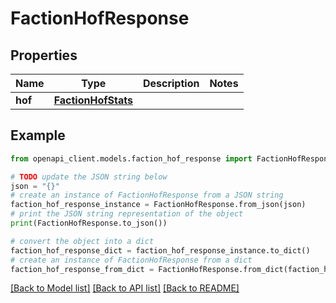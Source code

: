 # FactionHofResponse


## Properties

Name | Type | Description | Notes
------------ | ------------- | ------------- | -------------
**hof** | [**FactionHofStats**](FactionHofStats.md) |  | 

## Example

```python
from openapi_client.models.faction_hof_response import FactionHofResponse

# TODO update the JSON string below
json = "{}"
# create an instance of FactionHofResponse from a JSON string
faction_hof_response_instance = FactionHofResponse.from_json(json)
# print the JSON string representation of the object
print(FactionHofResponse.to_json())

# convert the object into a dict
faction_hof_response_dict = faction_hof_response_instance.to_dict()
# create an instance of FactionHofResponse from a dict
faction_hof_response_from_dict = FactionHofResponse.from_dict(faction_hof_response_dict)
```
[[Back to Model list]](../README.md#documentation-for-models) [[Back to API list]](../README.md#documentation-for-api-endpoints) [[Back to README]](../README.md)


